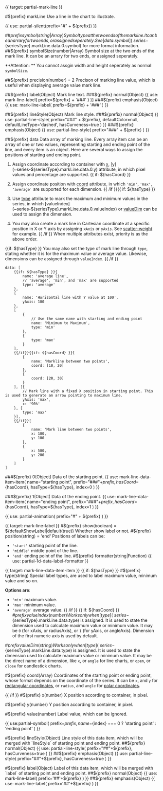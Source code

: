 {{ target: partial-mark-line }}

#${prefix} markLine
Use a line in the chart to illustrate.

{{ use: partial-silent(prefix="#" + ${prefix}) }}

##${prefix} symbol(string|Array)
Symbol type at the two ends of the mark line. It can be an arrary for two ends, or assigned seperately. See [data.symbol](~series-${seriesType}.markLine.data.0.symbol) for more format information.
##${prefix} symbolSize(number|Array)
Symbol size at the two ends of the mark line. It can be an arrary for two ends, or assigned seperately.

**Attention: ** You cannot assgin width and height seperately as normal `symbolSize`.

##${prefix} precision(number) = 2
Precison of marking line value, which is useful when displaying average value mark line.

##${prefix} label(Object)
Mark line text.
###${prefix} normal(Object)
{{ use: mark-line-label(
    prefix=${prefix} + '###'
) }}
###${prefix} emphasis(Object)
{{ use: mark-line-label(
    prefix=${prefix} + '###'
) }}

##${prefix} lineStyle(Object)
Mark line style.
###${prefix} normal(Object)
{{ use: partial-line-style(
    prefix="###" + ${prefix},
    defaultColor=null,
    defaultLineType='dashed',
    hasCurveness=true
) }}
###${prefix} emphasis(Object)
{{ use: partial-line-style(
    prefix="###" + ${prefix}
) }}

##${prefix} data
Data array of marking line. Every array item can be an array of one or two values, representing starting and ending point of the line, and every item is an object. Here are several ways to assign the positions of starting and ending point.

1. Assign coordinate according to container with [x](~series-${seriesType}.markLine.data.0.x), [y](~series-${seriesType}.markLine.data.0.y) attribute, in which pixel values and percentage are supported. 
{{ if: ${hasCoord} }}
2. Assign coordinate position with [coord](~series-${seriesType}.markLine.data.0.coord) attribute, in which `'min'`, `'max'`, `'average'` are supported for each dimension. 
{{ /if }}{{ if: ${hasType} }}
3. Use [type](~series-${seriesType}.markLine.data.0.type) attribute to mark the maximum and minimum values in the series, in which [valueIndex](~series-${seriesType}.markLine.data.0.valueIndex) or [valueDim](~series-${seriesType}.markLine.data.0.valueDim) can be used to assign the dimension.

4. You may also create a mark line in Cartesian coordinate at a specific position in X or Y axis by assigning `xAxis` or `yAxis`. See [scatter-weight](${galleryEditorPath}scatter-weight) for example.
{{ /if }}
When multiple attributes exist, priority is as the above order.

{{if: ${hasType} }}
You may also set the type of mark line through `type`, stating whether it is for the maximum value or average value. Likewise, dimensions can be assigned through `valueIndex`.
{{ /if }}
```
data: [
    {{if: ${hasType} }}{
        name: 'average line',
        // 'average', 'min', and 'max' are supported
        type: 'average'
    },
    {
        name: 'Horizontal line with Y value at 100',
        yAxis: 100
    },
    [
        {
            // Use the same name with starting and ending point
            name: 'Minimum to Maximum',
            type: 'min'
        },
        {
            type: 'max'
        }
    ],
    {{/if}}{{if: ${hasCoord} }}[
        {
            name: 'Markline between two points',
            coord: [10, 20]
        },
        {
            coord: [20, 30]
        }
    ], [{
        // Mark line with a fixed X position in starting point. This is used to generate an arrow pointing to maximum line.
        yAxis: 'max',
        x: '90%'
    }, {
        type: 'max'
    }],
    {{/if}}[
        {
            name: 'Mark line between two points',
            x: 100,
            y: 100
        },
        {
            x: 500,
            y: 200
        }
    ]
]
```

###${prefix} 0(Object)
Data of the starting point.
{{ use: mark-line-data-item-item(
    name="starting point",
    prefix="###"+${prefix},
    hasCoord=${hasCoord},
    hasType=${hasType},
    index=0
) }}

###${prefix} 1(Object)
Data of the ending point.
{{ use: mark-line-data-item-item(
    name="ending point",
    prefix="###"+${prefix},
    hasCoord=${hasCoord},
    hasType=${hasType},
    index=1
) }}

{{ use: partial-animation(
    prefix="#" + ${prefix}
) }}


{{ target: mark-line-label }}
#${prefix} show(boolean) = ${defaultShowLabel|default(true)}
Whether show label or not.
#${prefix} position(string) = 'end'
Positions of labels can be: 
+ `'start'` starting point of the line.
+ `'middle'` middle point of the line.
+ `'end'` ending point of the line.
#${prefix} formatter(string|Function)
{{ use: partial-1d-data-label-formatter }}



{{ target: mark-line-data-item-item }}
{{ if: ${hasType} }}
#${prefix} type(string)
Special label types, are used to label maximum value, minimum value and so on.

**Options are:**
+ `'min'` maximum value.
+ `'max'` minimum value.
+ `'average'` average value.
{{ /if }}
{{ if: ${hasCoord} }}
#${prefix} valueIndex(number)
Works only when [type](~series-${seriesType}.markLine.data.type) is assigned. It is used to state the dimension used to calculate maximum value or minimum value. It may be `0` (for xAxis, or radiusAxis), or `1` (for yAxis, or angleAxis). Dimension of the first numeric axis is used by default.

#${prefix} valueDim(string)
Works only when [type](~series-${seriesType}.markLine.data.type) is assigned. It is used to state the dimension used to calculate maximum value or minimum value. It may be the direct name of a dimension, like `x`, or `angle` for line charts, or `open`, or `close` for candlestick charts.

#${prefix} coord(Array)
Coordinates of the starting point or ending point, whose format depends on the coordinate of the series. It can be `x`, and `y` for [rectangular coordinates](~grid), or `radius`, and `angle` for [polar coordinates](~polar).

{{ /if }}
#${prefix} x(number)
X position according to container, in pixel.

#${prefix} y(number)
Y position according to container, in pixel.

#${prefix} value(number)
Label value, which can be ignored.

{{ use:partial-symbol(
    prefix=${prefix},
    name=${index} === 0 ? 'starting point' : 'ending point'
) }}

#${prefix} lineStyle(Object)
Line style of this data item, which will be merged with `lineStyle` of starting point and ending point.
##${prefix} normal(Object)
{{ use: partial-line-style(
    prefix="##"+${prefix},
    hasCurveness=true
) }}
##${prefix} emphasis(Object)
{{ use: partial-line-style(
    prefix="##"+${prefix},
    hasCurveness=true
) }}

#${prefix} label(Object)
Label of this data item, which will be merged with `label` of starting point and ending point.
##${prefix} normal(Object)
{{ use: mark-line-label(
    prefix='##'+${prefix}
) }}
##${prefix} emphasis(Object)
{{ use: mark-line-label(
    prefix='##'+${prefix}
) }}
